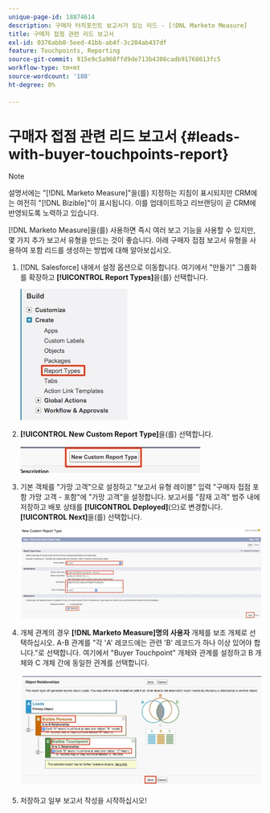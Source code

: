 ```yaml
---
unique-page-id: 18874614
description: 구매자 터치포인트 보고서가 있는 리드 - [!DNL Marketo Measure]
title: 구매자 접점 관련 리드 보고서
exl-id: 0376abb0-5eed-41bb-ab4f-3c204ab437df
feature: Touchpoints, Reporting
source-git-commit: 915e9c5a968ffd9de713b4308cadb91768613fc5
workflow-type: tm+mt
source-wordcount: '188'
ht-degree: 0%

---
```


# 구매자 접점 관련 리드 보고서 {#leads-with-buyer-touchpoints-report}

>[!NOTE]
>
>설명서에는 &quot;[!DNL Marketo Measure]&quot;을(를) 지정하는 지침이 표시되지만 CRM에는 여전히 &quot;[!DNL Bizible]&quot;이 표시됩니다. 이를 업데이트하고 리브랜딩이 곧 CRM에 반영되도록 노력하고 있습니다.

[!DNL Marketo Measure]을(를) 사용하면 즉시 여러 보고 기능을 사용할 수 있지만, 몇 가지 추가 보고서 유형을 만드는 것이 좋습니다. 아래 구매자 접점 보고서 유형을 사용하여 포함 리드를 생성하는 방법에 대해 알아보십시오.

1. [!DNL Salesforce] 내에서 설정 옵션으로 이동합니다. 여기에서 &quot;만들기&quot; 그룹화를 확장하고 **[!UICONTROL Report Types]**&#x200B;을(를) 선택합니다.

   ![](assets/1.jpg)

1. **[!UICONTROL New Custom Report Type]**&#x200B;을(를) 선택합니다.

   ![](assets/2.jpg)

1. 기본 객체를 &quot;가망 고객&quot;으로 설정하고 &quot;보고서 유형 레이블&quot; 입력 &quot;구매자 접점 포함 가망 고객 - 포함&quot;에 &quot;가망 고객&quot;을 설정합니다. 보고서를 &quot;잠재 고객&quot; 범주 내에 저장하고 배포 상태를 **[!UICONTROL Deployed]**(으)로 변경합니다. **[!UICONTROL Next]**&#x200B;을(를) 선택합니다.

   ![](assets/3.jpg)

1. 개체 관계의 경우 **[!DNL Marketo Measure]명의 사용자** 개체를 보조 개체로 선택하십시오. A-B 관계를 &quot;각 &#39;A&#39; 레코드에는 관련 &#39;B&#39; 레코드가 하나 이상 있어야 합니다.&quot;로 선택합니다. 여기에서 &quot;Buyer Touchpoint&quot; 개체와 관계를 설정하고 B 개체와 C 개체 간에 동일한 관계를 선택합니다.

   ![](assets/4.jpg)

1. 저장하고 일부 보고서 작성을 시작하십시오!
